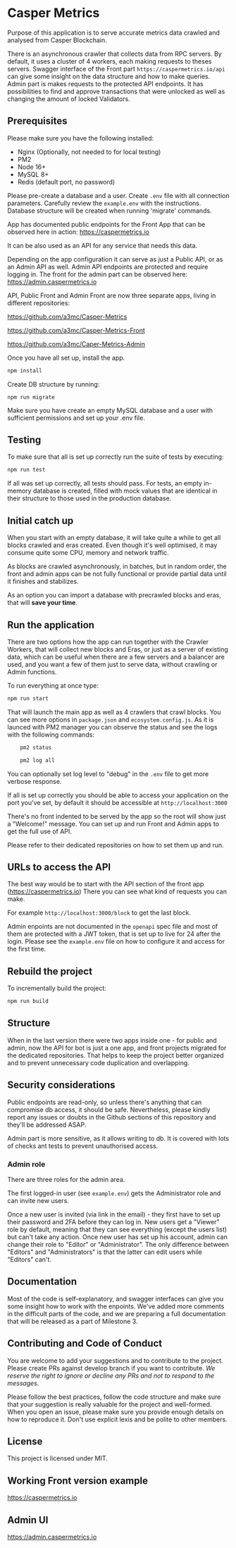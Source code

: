 # Casper Metrics

Purpose of this application is to serve accurate metrics data crawled and analysed from Casper Blockchain.

There is an asynchronous crawler that collects data from RPC servers. By default, it uses a cluster of 4 workers, each making requests to theses servers.
Swagger interface of the Front part `https://caspermetrics.io/api` can give some insight on the data structure and how to make queries.
Admin part is makes requests to the protected API endpoints. It has possibilities to find and approve transactions that were unlocked as well as changing the amount of locked Validators.

## Prerequisites

Please make sure you have the following installed:

- Nginx (Optionally, not needed to for local testing)
- PM2
- Node 16+
- MySQL 8+
- Redis (default port, no password)

Please pre-create a database and a user.
Create `.env` file with all connection parameters.
Carefully review the `example.env` with the instructions.
Database structure will be created when running 'migrate' commands.


App has documented public endpoints for the Front App that can be observed here in action:
https://caspermetrics.io

It can be also used as an API for any service that needs this data.

Depending on the app configuration it can serve as just a Public API, or as an Admin API as well.
Admin API endpoints are protected and require logging in. The front for the admin part can be observed here:
https://admin.caspermetrics.io

API, Public Front and Admin Front are now three separate apps, living in different repositories:

https://github.com/a3mc/Casper-Metrics

https://github.com/a3mc/Casper-Metrics-Front

https://github.com/a3mc/Caper-Metrics-Admin


Once you have all set up, install the app.

```sh
npm install
```

Create DB structure by running:

```shell
npm run migrate
```
Make sure you have create an empty MySQL database and a user with sufficient permissions and set up your .env file.

## Testing

To make sure that all is set up correctly run the suite of tests by executing:

```sh
npm run test
```

If all was set up correctly, all tests should pass. For tests, an empty in-memory database is created, filled with mock
values that are identical in their structure to those used in the production database.

## Initial catch up

When you start with an empty database, it will take quite a while to get all blocks crawled and eras created.
Even though it's well optimised, it may consume quite some CPU, memory and network traffic.

As blocks are crawled asynchronously, in batches, but in random order, the front and admin apps can be not fully functional
or provide partial data until it finishes and stabilizes.

As an option you can import a database with precrawled blocks and eras, that will **save your time**.

## Run the application

There are two options how the app can run together with the Crawler Workers, that will collect new blocks and Eras,
or just as a server of existing data, which can be useful when there are a few servers and a balancer are used, and you
want a few of them just to serve data, without crawling or Admin functions.

To run everything at once type:

```sh
npm run start
```

That will launch the main app as well as 4 crawlers that crawl blocks.
You can see more options in `package.json` and `ecosystem.config.js`.
As it is launced with PM2 manager you can observe the status and see the logs with the following commands:

```sh
    pm2 status
```

```sh
    pm2 log all
```

You can optionally set log level to "debug" in the `.env` file to get more verbose response.

If all is set up correctly you should be able to access your application on the port you've set, by default
it should be accessible at `http://localhost:3000`

There's no front indented to be served by the app so the root will show just a "Welcome!" message.
You can set up and run Front and Admin apps to get the full use of API.

Please refer to their dedicated repositories on how to set them up and run.

## URLs to access the API

The best way would be to start with the API section of the front app (https://caspermetrics.io)
There you can see what kind of requests you can make.

For example `http://localhost:3000/block` to get the last block.

Admin enpoints are not documented in the `openapi` spec file and most of them are protected with a JWT token,
that is set up to live for 24 after the login. Please see the `example.env` file on how to configure it and access for the first time.

## Rebuild the project

To incrementally build the project:

```sh
npm run build
```

## Structure

When in the last version there were two apps inside one - for public and admin, now the API for bot is just a one app,
and front projects migrated for the dedicated repositories. That helps to keep the project better organized and to prevent
unnecessary code duplication and overlapping.

## Security considerations

Public endpoints are read-only, so unless there's anything that can compromise db access, it should be safe. Nevertheless, please kindly report any issues or doubts in the Github sections of this repository and they'll be addressed ASAP.

Admin part is more sensitive, as it allows writing to db. It is covered with lots of checks ant tests to prevent unauthorised access.

### Admin role

There are three roles for the admin area.

The first logged-in user (see `example.env`) gets the Administrator role and can invite new users.

Once a new user is invited (via link in the email) - they first have to set up their password and 2FA before they can log in.
New users get a "Viewer" role by default, meaning that they can see everything (except the users list) but can't take any action.
Once new user has set up his account, admin can change their role to "Editor" or "Administrator".
The only difference between "Editors" and "Administrators" is that the latter can edit users while "Editors" can't.


## Documentation

Most of the code is self-explanatory, and swagger interfaces can give you some insight how to work with the enpoints.
We've added more comments in the difficult parts of the code, and we are preparing a full documentation that will be released as a part of Milestone 3.

## Contributing and Code of Conduct

You are welcome to add your suggestions and to contribute to the project.
Please create PRs against develop branch if you want to contribute.
*We reserve the right to ignore or decline any PRs and not to respond to the messages.*

Please follow the best practices, follow the code structure and make sure that your suggestion is really valuable for the project and well-formed.
When you open an issue, please make sure you provide enough details on how to reproduce it.
Don't use explicit lexis and be polite to other members.

## License

This project is licensed under MIT.

## Working Front version example

https://caspermetrics.io

## Admin UI

https://admin.caspermetrics.io



